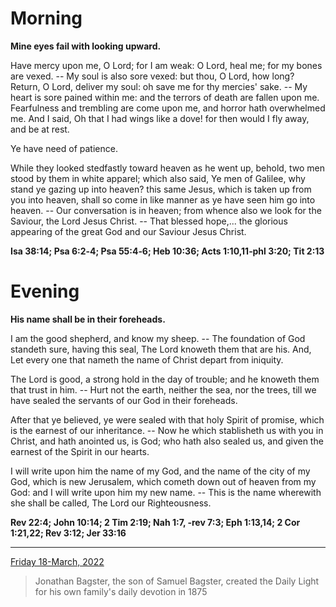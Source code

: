# Morning

**Mine eyes fail with looking upward.**
 
Have mercy upon me, O Lord; for I am weak: O Lord, heal me; for my bones are vexed. -- My soul is also sore vexed: but thou, O Lord, how long? Return, O Lord, deliver my soul: oh save me for thy mercies' sake. -- My heart is sore pained within me: and the terrors of death are fallen upon me. Fearfulness and trembling are come upon me, and horror hath overwhelmed me. And I said, Oh that I had wings like a dove! for then would I fly away, and be at rest.
 
Ye have need of patience.
 
While they looked stedfastly toward heaven as he went up, behold, two men stood by them in white apparel; which also said, Ye men of Galilee, why stand ye gazing up into heaven? this same Jesus, which is taken up from you into heaven, shall so come in like manner as ye have seen him go into heaven. -- Our conversation is in heaven; from whence also we look for the Saviour, the Lord Jesus Christ. -- That blessed hope,... the glorious appearing of the great God and our Saviour Jesus Christ.  

**Isa 38:14; Psa 6:2‑4; Psa 55:4‑6; Heb 10:36; Acts 1:10,11‑phl 3:20; Tit 2:13**

# Evening

**His name shall be in their foreheads.**
 
I am the good shepherd, and know my sheep. -- The foundation of God standeth sure, having this seal, The Lord knoweth them that are his. And, Let every one that nameth the name of Christ depart from iniquity.
 
The Lord is good, a strong hold in the day of trouble; and he knoweth them that trust in him. -- Hurt not the earth, neither the sea, nor the trees, till we have sealed the servants of our God in their foreheads.
 
After that ye believed, ye were sealed with that holy Spirit of promise, which is the earnest of our inheritance. -- Now he which stablisheth us with you in Christ, and hath anointed us, is God; who hath also sealed us, and given the earnest of the Spirit in our hearts.
 
I will write upon him the name of my God, and the name of the city of my God, which is new Jerusalem, which cometh down out of heaven from my God: and I will write upon him my new name. -- This is the name wherewith she shall be called, The Lord our Righteousness.  

**Rev 22:4; John 10:14; 2 Tim 2:19; Nah 1:7, ‑rev 7:3; Eph 1:13,14; 2 Cor 1:21,22; Rev 3:12; Jer 33:16**

---

[Friday 18-March, 2022](https://t.me/s/daily_light)

> Jonathan Bagster, the son of Samuel Bagster, created the Daily Light for his own family's daily devotion in 1875

